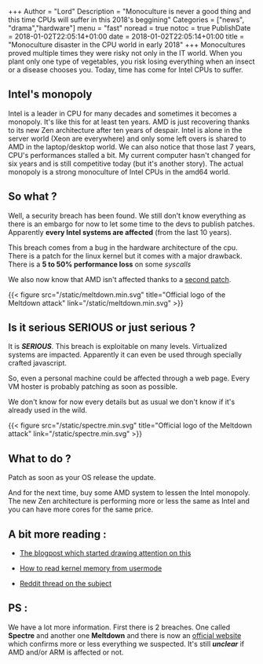 +++
Author = "Lord"
Description = "Monoculture is never a good thing and this time CPUs will suffer in this 2018's beggining"
Categories = ["news", "drama","hardware"]
menu = "fast"
noread = true
notoc = true
PublishDate = 2018-01-02T22:05:14+01:00
date = 2018-01-02T22:05:14+01:00
title = "Monoculture disaster in the CPU world in early 2018"
+++
Monocultures proved multiple times they were risky not only in the IT world. When you plant only one type of vegetables, you risk losing everything when an insect or a disease chooses you. Today, time has come for Intel CPUs to suffer.

## Intel's monopoly
Intel is a leader in CPU for many decades and sometimes it becomes a monopoly. It's like this for at least ten years. AMD is just recovering thanks to its new Zen architecture after ten years of despair. Intel is alone in the server world (Xeon are everywhere) and only some left overs is shared to AMD in the laptop/desktop world. We can also notice that those last 7 years, CPU's performances stalled a bit. My current computer hasn't changed for six years and is still competitive today (but it's another story). The actual monopoly is a strong monoculture of Intel CPUs in the amd64 world.

## So what ?
Well, a security breach has been found. We still don't know everything as there is an embargo for now to let some time to the devs to publish patches. Apparently **every Intel systems are affected** (from the last 10 years).

This breach comes from a bug in the hardware architecture of the cpu. There is a patch for the linux kernel but it comes with a major drawback. There is a **5 to 50% performance loss** on some *syscalls*

We also now know that AMD isn't affected thanks to a [second patch](https://lkml.org/lkml/2017/12/27/2).

{{< figure src="/static/meltdown.min.svg" title="Official logo of the Meltdown attack" link="/static/meltdown.min.svg" >}}

## Is it serious SERIOUS or just serious ?
It is ***SERIOUS***. This breach is exploitable on many levels. Virtualized systems are impacted. Apparently it can even be used through specially crafted javascript.

So, even a personal machine could be affected through a web page. Every VM hoster is probably patching as soon as possible.

We don't know for now every details but as usual we don't know if it's already used in the wild.

{{< figure src="/static/spectre.min.svg" title="Official logo of the Meltdown attack" link="/static/spectre.min.svg" >}}

## What to do ?
Patch as soon as your OS release the update.

And for the next time, buy some AMD system to lessen the Intel monopoly. The new Zen architecture is performing more or less the same as Intel and you can have more cores for the same price.

## A bit more reading :

  - [The blogpost which started drawing attention on this](http://pythonsweetness.tumblr.com/post/169166980422/the-mysterious-case-of-the-linux-page-table)

  - [How to read kernel memory from usermode](https://cyber.wtf/2017/07/28/negative-result-reading-kernel-memory-from-user-mode/)

  - [Reddit thread on the subject](https://www.reddit.com/r/sysadmin/comments/7nl8r0/intel_bug_incoming/)

## PS :

We have a lot more information. First there is 2 breaches. One called **Spectre** and another one **Meltdown** and there is now an [official website](https://spectreattack.com/) which confirms more or less everything we suspected. It's still ***unclear*** if AMD and/or ARM is affected or not.
